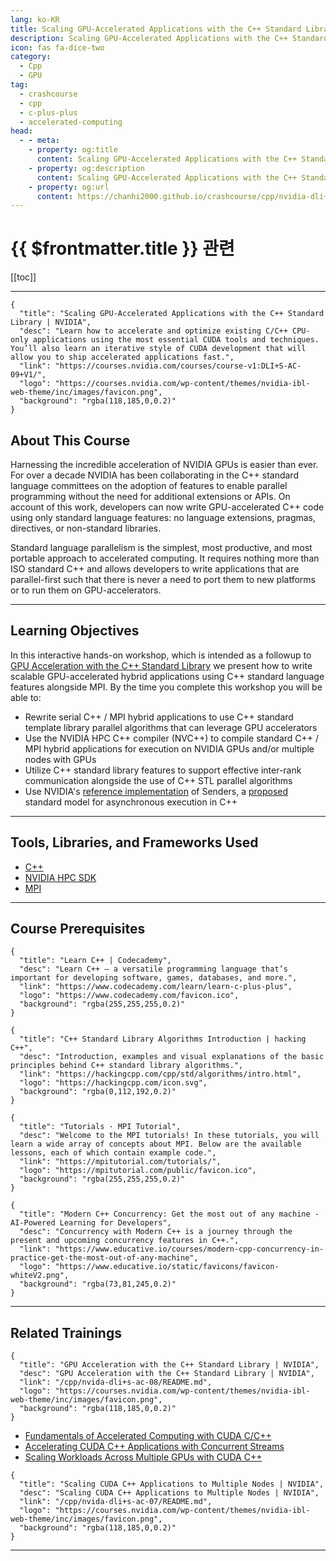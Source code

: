 ```yaml
---
lang: ko-KR
title: Scaling GPU-Accelerated Applications with the C++ Standard Library | NVIDIA
description: Scaling GPU-Accelerated Applications with the C++ Standard Library | NVIDIA
icon: fas fa-dice-two
category:
  - Cpp
  - GPU
tag: 
  - crashcourse
  - cpp
  - c-plus-plus
  - accelerated-computing
head:
  - - meta:
    - property: og:title
      content: Scaling GPU-Accelerated Applications with the C++ Standard Library | NVIDIA
    - property: og:description
      content: Scaling GPU-Accelerated Applications with the C++ Standard Library | NVIDIA
    - property: og:url
      content: https://chanhi2000.github.io/crashcourse/cpp/nvidia-dli+s-ac-09/
---
```


# {{ $frontmatter.title }} 관련

[[toc]]

---

```component VPCard
{
  "title": "Scaling GPU-Accelerated Applications with the C++ Standard Library | NVIDIA",
  "desc": "Learn how to accelerate and optimize existing C/C++ CPU-only applications using the most essential CUDA tools and techniques. You’ll also learn an iterative style of CUDA development that will allow you to ship accelerated applications fast.",
  "link": "https://courses.nvidia.com/courses/course-v1:DLI+S-AC-09+V1/",
  "logo": "https://courses.nvidia.com/wp-content/themes/nvidia-ibl-web-theme/inc/images/favicon.png",
  "background": "rgba(118,185,0,0.2)"
}
```

## About This Course

Harnessing the incredible acceleration of NVIDIA GPUs is easier than ever. For over a decade NVIDIA has been collaborating in the C++ standard language committees on the adoption of features to enable parallel programming without the need for additional extensions or APIs. On account of this work, developers can now write GPU-accelerated C++ code using only standard language features: no language extensions, pragmas, directives, or non-standard libraries.

Standard language parallelism is the simplest, most productive, and most portable approach to accelerated computing. It requires nothing more than ISO standard C++ and allows developers to write applications that are parallel-first such that there is never a need to port them to new platforms or to run them on GPU-accelerators.

---

## Learning Objectives

In this interactive hands-on workshop, which is intended as a followup to [GPU Acceleration with the C++ Standard Library](/cpp/nvida-dli+s-ac-08/README.md) we present how to write scalable GPU-accelerated hybrid applications using C++ standard language features alongside MPI. By the time you complete this workshop you will be able to:

- Rewrite serial C++ / MPI hybrid applications to use C++ standard template library parallel algorithms that can leverage GPU accelerators
- Use the NVIDIA HPC C++ compiler (NVC++) to compile standard C++ / MPI hybrid applications for execution on NVIDIA GPUs and/or multiple nodes with GPUs
- Utilize C++ standard library features to support effective inter-rank communication alongside the use of C++ STL parallel algorithms
- Use NVIDIA's [reference implementation](https://github.com/NVIDIA/stdexec) of Senders, a [proposed](https://www.open-std.org/jtc1/sc22/wg21/docs/papers/2022/p2300r5.html) standard model for asynchronous execution in C++

---

## Tools, Libraries, and Frameworks Used

- [C++](https://isocpp.org/)
- [NVIDIA HPC SDK](https://developer.nvidia.com/hpc-sdk)
- [MPI](https://www.open-mpi.org/)

---

## Course Prerequisites

```component VPCard
{
  "title": "Learn C++ | Codecademy",
  "desc": "Learn C++ — a versatile programming language that’s important for developing software, games, databases, and more.",
  "link": "https://www.codecademy.com/learn/learn-c-plus-plus",
  "logo": "https://www.codecademy.com/favicon.ico",
  "background": "rgba(255,255,255,0.2)"
}
```

```component VPCard
{
  "title": "C++ Standard Library Algorithms Introduction | hacking C++",
  "desc": "Introduction, examples and visual explanations of the basic principles behind C++ standard library algorithms.",
  "link": "https://hackingcpp.com/cpp/std/algorithms/intro.html",
  "logo": "https://hackingcpp.com/icon.svg",
  "background": "rgba(0,112,192,0.2)"
}
```

```component VPCard
{
  "title": "Tutorials · MPI Tutorial",
  "desc": "Welcome to the MPI tutorials! In these tutorials, you will learn a wide array of concepts about MPI. Below are the available lessons, each of which contain example code.",
  "link": "https://mpitutorial.com/tutorials/",
  "logo": "https://mpitutorial.com/public/favicon.ico",
  "background": "rgba(255,255,255,0.2)"
}
```

```component VPCard
{
  "title": "Modern C++ Concurrency: Get the most out of any machine - AI-Powered Learning for Developers",
  "desc": "Concurrency with Modern C++ is a journey through the present and upcoming concurrency features in C++.",
  "link": "https://www.educative.io/courses/modern-cpp-concurrency-in-practice-get-the-most-out-of-any-machine",
  "logo": "https://www.educative.io/static/favicons/favicon-whiteV2.png",
  "background": "rgba(73,81,245,0.2)"
}
```

---

## Related Trainings

```component VPCard
{
  "title": "GPU Acceleration with the C++ Standard Library | NVIDIA",
  "desc": "GPU Acceleration with the C++ Standard Library | NVIDIA",
  "link": "/cpp/nvida-dli+s-ac-08/README.md",
  "logo": "https://courses.nvidia.com/wp-content/themes/nvidia-ibl-web-theme/inc/images/favicon.png",
  "background": "rgba(118,185,0,0.2)"
}
```

- [Fundamentals of Accelerated Computing with CUDA C/C++](https://courses.nvidia.com/courses/course-v1:DLI+C-AC-01+V1/)
- [Accelerating CUDA C++ Applications with Concurrent Streams](https://courses.nvidia.com/courses/course-v1:DLI+S-AC-01+V1/)
- [Scaling Workloads Across Multiple GPUs with CUDA C++](https://courses.nvidia.com/courses/course-v1:DLI+S-AC-02+V1/)

```component VPCard
{
  "title": "Scaling CUDA C++ Applications to Multiple Nodes | NVIDIA",
  "desc": "Scaling CUDA C++ Applications to Multiple Nodes | NVIDIA",
  "link": "/cpp/nvida-dli+s-ac-07/README.md",
  "logo": "https://courses.nvidia.com/wp-content/themes/nvidia-ibl-web-theme/inc/images/favicon.png",
  "background": "rgba(118,185,0,0.2)"
}
```

---
